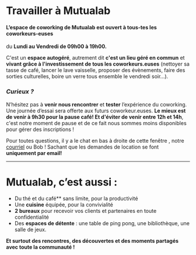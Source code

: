 # Travailler à Mutualab 
#### L’espace de coworking de Mutualab est ouvert à tous-tes les coworkeurs-euses
du **Lundi au Vendredi de 09h00 à 19h00.**

C'est un **espace autogéré**, autrement dit **c'est un lieu géré en commun** et **vivant grâce à l'investissement de tous les coworkeurs.euses** (nettoyer sa tasse de café, lancer le lave vaisselle, proposer des évènements, faire des sorties culturelles, boire un verre tous ensemble le vendredi soir...). 

### _Curieux ?_

N’hésitez pas à **venir nous rencontrer** et **tester** l’expérience du coworking. Une journée d’essai sera offerte aux futurs coworkeur.euses. **Le mieux est de venir à 9h30 pour la pause café! Et d'éviter de venir entre 12h et 14h**, c'est notre moment de pause et de ce fait nous sommes moins disponibles pour gérer des inscriptions !

Pour toutes questions, il y a le chat en bas à droite de cette fenêtre , notre [courriel](mailto:mutualab@coworkinglille.com) ou Bob !
Sachant que les demandes de location se font **uniquement par email!** 

 ---
# Mutualab, c’est aussi :
*   Du thé et du café** sans limite, pour la productivité
*   Une **cuisine** équipée, pour la convivialité
*   **2 bureaux** pour recevoir vos clients et partenaires en toute confidentialité
*   Des **espaces de détente** : une table de ping pong, une bibliothèque, une salle de jeux.

**Et surtout des rencontres, des découvertes et des moments partagés avec toute la communauté !**
